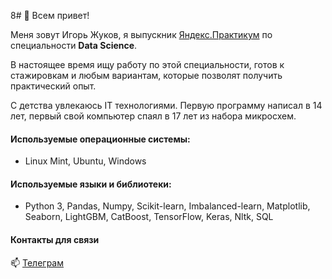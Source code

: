8# 👋 Всем привет!


   Меня зовут Игорь Жуков, я выпускник [Яндекс.Практикум](https://practicum.yandex.ru/) по специальности **Data Science**.

 
 В настоящее время ищу работу по этой специальности, готов к стажировкам и любым вариантам, которые позволят получить практический опыт.


 С детства увлекаюсь IT технологиями. 
 Первую программу написал в 14 лет, первый свой компьютер спаял в 17 лет из набора микросхем.

#### Используемые операционные системы:
- Linux Mint, Ubuntu, Windows
 
#### Используемые языки и библиотеки:

- Python 3, Pandas, Numpy, Scikit-learn, Imbalanced-learn, Matplotlib, Seaborn, LightGBM, CatBoost, TensorFlow, Keras, Nltk, SQL
 
#### Контакты для связи

📫 [Телеграм](https://t.me/@Igor_A_Zhukov)
